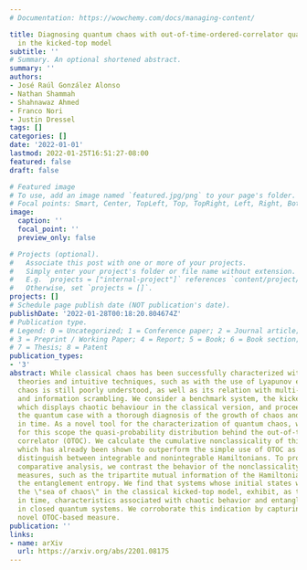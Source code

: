```yaml
---
# Documentation: https://wowchemy.com/docs/managing-content/

title: Diagnosing quantum chaos with out-of-time-ordered-correlator quasiprobability
  in the kicked-top model
subtitle: ''
# Summary. An optional shortened abstract.
summary: ''
authors:
- José Raúl González Alonso
- Nathan Shammah
- Shahnawaz Ahmed
- Franco Nori
- Justin Dressel
tags: []
categories: []
date: '2022-01-01'
lastmod: 2022-01-25T16:51:27-08:00
featured: false
draft: false

# Featured image
# To use, add an image named `featured.jpg/png` to your page's folder.
# Focal points: Smart, Center, TopLeft, Top, TopRight, Left, Right, BottomLeft, Bottom, BottomRight.
image:
  caption: ''
  focal_point: ''
  preview_only: false

# Projects (optional).
#   Associate this post with one or more of your projects.
#   Simply enter your project's folder or file name without extension.
#   E.g. `projects = ["internal-project"]` references `content/project/deep-learning/index.md`.
#   Otherwise, set `projects = []`.
projects: []
# Schedule page publish date (NOT publication's date).
publishDate: '2022-01-28T00:18:20.804674Z'
# Publication type.
# Legend: 0 = Uncategorized; 1 = Conference paper; 2 = Journal article;
# 3 = Preprint / Working Paper; 4 = Report; 5 = Book; 6 = Book section;
# 7 = Thesis; 8 = Patent
publication_types:
- '3'
abstract: While classical chaos has been successfully characterized with consistent
  theories and intuitive techniques, such as with the use of Lyapunov exponents, quantum
  chaos is still poorly understood, as well as its relation with multi-partite entanglement
  and information scrambling. We consider a benchmark system, the kicked top model,
  which displays chaotic behaviour in the classical version, and proceed to characterize
  the quantum case with a thorough diagnosis of the growth of chaos and entanglement
  in time. As a novel tool for the characterization of quantum chaos, we introduce
  for this scope the quasi-probability distribution behind the out-of-time-ordered
  correlator (OTOC). We calculate the cumulative nonclassicality of this distribution,
  which has already been shown to outperform the simple use of OTOC as a probe to
  distinguish between integrable and nonintegrable Hamiltonians. To provide a thorough
  comparative analysis, we contrast the behavior of the nonclassicality with entanglement
  measures, such as the tripartite mutual information of the Hamiltonian as well as
  the entanglement entropy. We find that systems whose initial states would lie in
  the \"sea of chaos\" in the classical kicked-top model, exhibit, as they evolve
  in time, characteristics associated with chaotic behavior and entanglement production
  in closed quantum systems. We corroborate this indication by capturing it with this
  novel OTOC-based measure.
publication: ''
links:
- name: arXiv
  url: https://arxiv.org/abs/2201.08175
---
```

